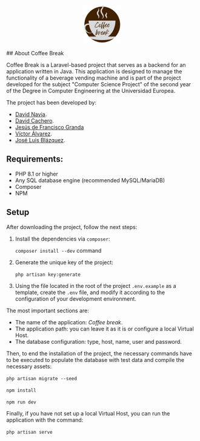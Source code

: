 <p align="center">
<a href="https://coffeebreak.davidnaviawe.com" target="_blank">
<img src="https://raw.githubusercontent.com/davidnaviaweb/public/main/img/LogoCoffeeBreak.png" width="100" alt="Laravel Logo">
</a>
</p>
## About Coffee Break

Coffee Break is a Laravel-based project that serves as a backend for an application written in Java. This application is
designed to manage the functionality of a beverage vending machine and is part of the project developed for the
subject "Computer Science Project" of the second year of the Degree in Computer Engineering at the Universidad Europea.

The project has been developed by:

- [David Navia](https://github.com/davidnaviaweb).
- [David Cachero](https://github.com/davidcachero).
- [Jesús de Francisco Granda](https://github.com/ChusUEM)
- [Víctor Álvarez](https://github.com/vicex99).
- [José Luis Blázquez]().

## Requirements:

- PHP 8.1 or higher
- Any SQL database engine (recommended MySQL/MariaDB)
- Composer
- NPM

## Setup
After downloading the project, follow the next steps:

1. Install the dependencies via `composer`:

   `composer install --dev` command


2. Generate the unique key of the project:

    `php artisan key:generate`


3. Using the file located in the root of the project `.env.example` as a template, create the `.env` file, and modify it according to the configuration of your development environment.

The most important sections are:
- The name of the application: *Coffee break*.
- The application path: you can leave it as it is or configure a local Virtual Host.
- The database configuration: type, host, name, user and password.

Then, to end the installation of the project, the necessary commands have to be executed to populate the database with test data and compile the necessary assets:

`php artisan migrate --seed`

`npm install`

`npm run dev`


Finally, if you have not set up a local Virtual Host, you can run the application with the command:

`php artisan serve`
